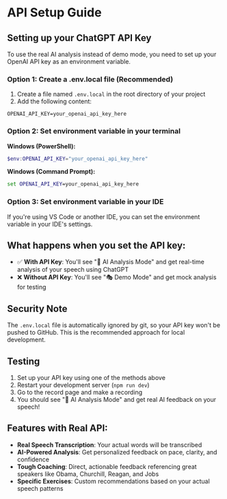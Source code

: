 # API Setup Guide

## Setting up your ChatGPT API Key

To use the real AI analysis instead of demo mode, you need to set up your OpenAI API key as an environment variable.

### Option 1: Create a .env.local file (Recommended)

1. Create a file named `.env.local` in the root directory of your project
2. Add the following content:

```
OPENAI_API_KEY=your_openai_api_key_here
```

### Option 2: Set environment variable in your terminal

**Windows (PowerShell):**
```powershell
$env:OPENAI_API_KEY="your_openai_api_key_here"
```

**Windows (Command Prompt):**
```cmd
set OPENAI_API_KEY=your_openai_api_key_here
```

### Option 3: Set environment variable in your IDE

If you're using VS Code or another IDE, you can set the environment variable in your IDE's settings.

## What happens when you set the API key:

- ✅ **With API Key**: You'll see "🤖 AI Analysis Mode" and get real-time analysis of your speech using ChatGPT
- ❌ **Without API Key**: You'll see "🎭 Demo Mode" and get mock analysis for testing

## Security Note

The `.env.local` file is automatically ignored by git, so your API key won't be pushed to GitHub. This is the recommended approach for local development.

## Testing

1. Set up your API key using one of the methods above
2. Restart your development server (`npm run dev`)
3. Go to the record page and make a recording
4. You should see "🤖 AI Analysis Mode" and get real AI feedback on your speech!

## Features with Real API:

- **Real Speech Transcription**: Your actual words will be transcribed
- **AI-Powered Analysis**: Get personalized feedback on pace, clarity, and confidence
- **Tough Coaching**: Direct, actionable feedback referencing great speakers like Obama, Churchill, Reagan, and Jobs
- **Specific Exercises**: Custom recommendations based on your actual speech patterns
